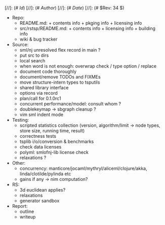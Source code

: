 
[//]: (#  $Id$)
[//]: (# $Author$)
[//]: (# $Date$)
[//]: (# $Rev: 34 $)

* Repo:
    - README.md: + contents info + pkging info + licensing info
    - src/rstsp/README.md: + contents info + licensing info + building info
    - wiki & bug tracker
* Source:
    - sml/nj unresolved flex record in main ?
    - put src to dirs
    - local search
    - when word is not enough: overwrap check / type option / replace
    - document code thoroughly
    - document/remove TODOs and FIXMEs
    - move structure-intern types to tsputils
    - shared library interface
    - options via record
    - plan/call for 0.1.0rc1
    - concurrent performance/model: consult whom ?
    - doublekeymap -> sbgraph cleanup ?
    - vim sml indent mode
* Testing:
    - scripted statistics collection
      (version, algorithm/limit -> node types, store size, running time, result)
    - correctness tests
    - tsplib i/o/conversion & benchmarks
    - check data licenses
    - polyml: smlofnj-lib license check
    - relaxations ?
* Other:
    - concurrency: manticore/jocaml/mythryl/aliceml/clojure/akka,
                   linda/clotilde/pylinda etc
    - gains if any -> nim computation?
* RS:
    - 3d euclidean applies?
    - relaxations
    - generator sandbox
* Report:
    - outline
    - writeup
